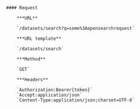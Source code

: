     #### Request

        ***URL**

        `/datasets/search?q=some%3Aopensearchrequest`

        ***URL template**

        `/datasets/search`

        ***Method**

        `GET`

        ***Headers**

        `Authorization:Bearer{token}`
        `Accept:application/json`
        `Content-Type:application/json;charset=UTF-8`

